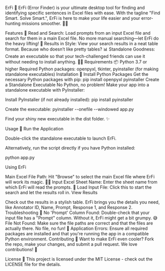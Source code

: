 ErFi 🚀
ErFi (Error Finder) is your ultimate desktop tool for finding and identifying specific sentences in Excel files with ease. With the tagline "Find Smart. Solve Smart.", ErFi is here to make your life easier and your error-hunting missions smoother. 🕵️‍♂️

Features 🌟
Read and Search: Load prompts from an input Excel file and search for them in a main Excel file. No more manual searching—let ErFi do the heavy lifting! 💪
Results in Style: View your search results in a neat table format. Because who doesn’t like pretty tables? 📊
Standalone Goodness: Create an executable so that your tech-challenged friends can use it without needing to install anything. 🧑‍💻
Requirements 📦
Python 3.7 or higher
Required Python packages: openpyxl, tkinter, pyinstaller (for making standalone executables)
Installation 🎉
Install Python Packages
Get the necessary Python packages with pip:
pip install openpyxl pyinstaller
Create a Standalone Executable
No Python, no problem! Make your app into a standalone executable with PyInstaller:

Install PyInstaller (if not already installed):
pip install pyinstaller

Create the executable:
pyinstaller --onefile --windowed app.py

Find your shiny new executable in the dist folder. ✨

Usage 🚀
Run the Application

Double-click the standalone executable to launch ErFi.

Alternatively, run the script directly if you have Python installed:

python app.py

Using ErFi

Main Excel File Path: Hit "Browse" to select the main Excel file where ErFi will work its magic. 🧙‍♂️
Input Excel Sheet Name: Enter the sheet name from which ErFi will read the prompts. 📝
Load Input File: Click this to start the search and let the results roll in.
View Results

Check out the results in a stylish table. ErFi brings you the details you need, like Annotator ID, Name, Prompt, Response 1, and Response 2.
Troubleshooting 🤔
No 'Prompt' Column Found: Double-check that your input file has a "Prompt" column. Without it, ErFi might get a bit grumpy. 😅
File Not Found: Make sure the file paths are correct and that the files are actually there. No file, no fun! 🎉
Application Errors: Ensure all required packages are installed and that you're running the app in a compatible Python environment.
Contributing 🤝
Want to make ErFi even cooler? Fork the repo, make your changes, and submit a pull request. We love contributions! 💖

License 📝
This project is licensed under the MIT License - check out the LICENSE file for the details.

